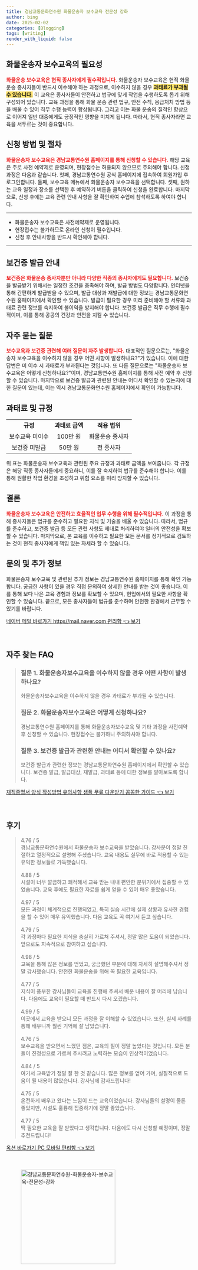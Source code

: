 ```yaml
---
title: 경남교통문화연수원 화물운송자 보수교육 전문성 강화
author: bing
date: 2025-02-02
categories: [Blogging]
tags: [writing]
render_with_liquid: false
---
```



<h2 id='화물운송자 보수교육의 필요성'>화물운송자 보수교육의 필요성</h2>

<p><b><span style="color: #ee2323;">화물운송 보수교육은 현직 종사자에게 필수적입니다.</span></b> 화물운송자 보수교육은 현직 화물운송 종사자들이 반드시 이수해야 하는 과정으로, 이수하지 않을 경우 <b><span style="background-color: #ffe066;">과태료가 부과될 수 있습니다.</span></b> 이 교육은 종사자들이 안전하고 법규에 맞게 작업을 수행하도록 돕기 위해 구성되어 있습니다. 교육 과정을 통해 화물 운송 관련 법규, 안전 수칙, 응급처치 방법 등을 배울 수 있어 직무 수행 능력이 향상됩니다. 그리고 이는 화물 운송의 질적인 향상으로 이어져 일반 대중에게도 긍정적인 영향을 미치게 됩니다. 따라서, 현직 종사자라면 교육을 서두르는 것이 중요합니다.</p>

<h2 id='신청 방법 및 절차'>신청 방법 및 절차</h2>

<p><b><span style="color: #ee2323;">화물운송자 보수교육은 경남교통연수원 홈페이지를 통해 신청할 수 있습니다.</span></b> 해당 교육은 주로 사전 예약제로 운영되며, 현장접수는 허용되지 않으므로 주의해야 합니다. 신청 과정은 다음과 같습니다. 첫째, 경남교통연수원 공식 홈페이지에 접속하여 회원가입 후 로그인합니다. 둘째, 보수교육 메뉴에서 화물운송자 보수교육을 선택합니다. 셋째, 원하는 교육 일정과 장소를 선택한 후 예약하기 버튼을 클릭하여 신청을 완료합니다. 마지막으로, 신청 후에는 교육 관련 안내 사항을 잘 확인하여 수업에 참석하도록 하여야 합니다.</p>

<hr />

<ul>
    <li>화물운송자 보수교육은 사전예약제로 운영됩니다.</li>
    <li>현장접수는 불가하므로 온라인 신청이 필수입니다.</li>
    <li>신청 후 안내사항을 반드시 확인해야 합니다.</li>
</ul>

<hr />

<h2 id='보건증 발급 안내'>보건증 발급 안내</h2>

<p><b><span style="color: #ee2323;">보건증은 화물운송 종사자뿐만 아니라 다양한 직종의 종사자에게도 필요합니다.</span></b> 보건증을 발급받기 위해서는 일정한 조건을 충족해야 하며, 발급 방법도 다양합니다. 인터넷을 통해 간편하게 발급받을 수 있으며, 발급 대상과 재발급에 대한 정보는 경남교통문화연수원 홈페이지에서 확인할 수 있습니다. 발급이 필요한 경우 미리 준비해야 할 서류와 과태료 관련 정보를 숙지하여 불이익을 방지해야 합니다. 보건증 발급은 직무 수행에 필수적이며, 이를 통해 공공의 건강과 안전을 지킬 수 있습니다.</p>

<h2 id='자주 묻는 질문'>자주 묻는 질문</h2>

<p><b><span style="color: #ee2323;">보수교육과 보건증 관련해 여러 질문이 자주 발생합니다.</span></b> 대표적인 질문으로는, "화물운송자 보수교육을 이수하지 않을 경우 어떤 사항이 발생하나요?"가 있습니다. 이에 대한 답변은 미 이수 시 과태료가 부과된다는 것입니다. 또 다른 질문으로는 "화물운송자 보수교육은 어떻게 신청하나요?"이며, 경남교통연수원 홈페이지를 통해 사전 예약 후 신청할 수 있습니다. 마지막으로 보건증 발급과 관련된 안내는 어디서 확인할 수 있는지에 대한 질문이 있는데, 이는 역시 경남교통문화연수원 홈페이지에서 확인이 가능합니다.</p>

<h2 id='과태료 및 규정'>과태료 및 규정</h2>

<table>
    <tr>
        <td style="text-align: center; height: 17px;"><b>규정</b></td>
        <td style="text-align: center; height: 17px;"><b>과태료 금액</b></td>
        <td style="text-align: center; height: 17px;"><b>적용 범위</b></td>
    </tr>
    <tr>
        <td style="text-align: center; height: 17px;">보수교육 미이수</td>
        <td style="text-align: center; height: 17px;">100만 원</td>
        <td style="text-align: center; height: 17px;">화물운송 종사자</td>
    </tr>
    <tr>
        <td style="text-align: center; height: 17px;">보건증 미발급</td>
        <td style="text-align: center; height: 17px;">50만 원</td>
        <td style="text-align: center; height: 17px;">전 종사자</td>
    </tr>
</table>

<p>위 표는 화물운송자 보수교육과 관련된 주요 규정과 과태료 금액을 보여줍니다. 각 규정은 해당 직종 종사자들에게 중요하니, 이를 잘 숙지하여 법규를 준수해야 합니다. 이를 통해 원활한 작업 환경을 조성하고 위험 요소를 미리 방지할 수 있습니다.</p>

<h2 id='결론'>결론</h2>

<p><b><span style="color: #ee2323;">화물운송자 보수교육은 안전하고 효율적인 업무 수행을 위해 필수적입니다.</span></b> 이 과정을 통해 종사자들은 법규를 준수하고 필요한 지식 및 기술을 배울 수 있습니다. 따라서, 법규를 준수하고, 보건증 발급 등 모든 관련 사항도 제대로 처리하여야 일터의 안전성을 확보할 수 있습니다. 마지막으로, 본 교육를 이수하고 필요한 모든 문서를 정기적으로 검토하는 것이 현직 종사자에게 책임 있는 자세라 할 수 있습니다.</p>

<h2 id='문의 및 추가 정보'>문의 및 추가 정보</h2>

<p>화물운송자 보수교육 및 관련된 추가 정보는 경남교통연수원 홈페이지를 통해 확인 가능합니다. 궁금한 사항이 있을 경우 직접 문의하여 상세한 안내를 받는 것이 좋습니다. 이를 통해 보다 나은 교육 경험과 정보를 확보할 수 있으며, 현업에서의 필요한 사항을 확인할 수 있습니다. 끝으로, 모든 종사자들이 법규를 준수하며 안전한 환경에서 근무할 수 있기를 바랍니다.</p>


<p><a class="click-button" title="네이버 메일 바로가기 https//mail.naver.com 편리함" href="https://blackassets.github.io/posts/%EB%84%A4%EC%9D%B4%EB%B2%84-%EB%A9%94%EC%9D%BC-%EB%B0%94%EB%A1%9C%EA%B0%80%EA%B8%B0-httpsmail.naver.com-%ED%8E%B8%EB%A6%AC%ED%95%A8/" rel="dofollow">네이버 메일 바로가기 https//mail.naver.com 편리함 👈 보기</a></p><br>
<h2 id='자주_찾는_FAQ'>자주 찾는 FAQ</h2>
<div itemscope="" itemtype="https://schema.org/FAQPage"> 
<blockquote> 
<div itemscope="" itemprop="mainEntity" itemtype="https://schema.org/Question"> 
<h3 itemprop="name">질문 1. 화물운송자보수교육을 이수하지 않을 경우 어떤 사항이 발생하나요?</h3> 
<div itemscope="" itemprop="acceptedAnswer" itemtype="https://schema.org/Answer"> 
<span itemprop="text"> 
<p>화물운송자보수교육을 이수하지 않을 경우 과태료가 부과될 수 있습니다.</p> 
</span> 
</div> 
</div> 
<div itemscope="" itemprop="mainEntity" itemtype="https://schema.org/Question"> 
<h3 itemprop="name">질문 2. 화물운송자보수교육은 어떻게 신청하나요?</h3> 
<div itemscope="" itemprop="acceptedAnswer" itemtype="https://schema.org/Answer"> 
<span itemprop="text"> 
<p>경남교통연수원 홈페이지를 통해 화물운송자보수교육 및 기타 과정을 사전예약 후 신청할 수 있습니다. 현장접수는 불가하니 주의하셔야 합니다.</p> 
</span> 
</div> 
</div> 
<div itemscope="" itemprop="mainEntity" itemtype="https://schema.org/Question"> 
<h3 itemprop="name">질문 3. 보건증 발급과 관련한 안내는 어디서 확인할 수 있나요?</h3> 
<div itemscope="" itemprop="acceptedAnswer" itemtype="https://schema.org/Answer"> 
<span itemprop="text"> 
<p>보건증 발급과 관련한 정보는 경남교통문화연수원 홈페이지에서 확인할 수 있습니다. 보건증 발급, 발급대상, 재발급, 과태료 등에 대한 정보를 알아보도록 합니다.</p> 
</span> 
</div> 
</div> 
</blockquote> 
</div>
<p><a class="click-button" title="재직증명서 양식 작성방법 유의사항 샘플 무료 다운받기 꼼꼼한 가이드" href="https://blackassets.github.io/posts/%EC%9E%AC%EC%A7%81%EC%A6%9D%EB%AA%85%EC%84%9C-%EC%96%91%EC%8B%9D-%EC%9E%91%EC%84%B1%EB%B0%A9%EB%B2%95-%EC%9C%A0%EC%9D%98%EC%82%AC%ED%95%AD-%EC%83%98%ED%94%8C-%EB%AC%B4%EB%A3%8C-%EB%8B%A4%EC%9A%B4%EB%B0%9B%EA%B8%B0-%EA%BC%BC%EA%BC%BC%ED%95%9C-%EA%B0%80%EC%9D%B4%EB%93%9C/" rel="dofollow">재직증명서 양식 작성방법 유의사항 샘플 무료 다운받기 꼼꼼한 가이드 👈 보기</a></p><br>
<h2 id='후기'>후기</h2>
<div itemscope itemtype="https://schema.org/Product">
  <blockquote>
  <div itemprop="review" itemscope itemtype="https://schema.org/Review">
      <div itemprop="reviewRating" itemscope itemtype="https://schema.org/Rating"> <span itemprop="ratingValue">4.76</span> / <span itemprop="bestRating">5</span> </div>
      <span itemprop="reviewBody">경남교통문화연수원에서 화물운송자 보수교육을 받았습니다. 강사분이 정말 친절하고 열정적으로 설명해 주셨습니다. 교육 내용도 실무에 바로 적용할 수 있는 유익한 정보들로 가득했습니다.</span>
  </div>
  <br>
  <div itemprop="review" itemscope itemtype="https://schema.org/Review">
      <div itemprop="reviewRating" itemscope itemtype="https://schema.org/Rating"> <span itemprop="ratingValue">4.88</span> / <span itemprop="bestRating">5</span> </div>
      <span itemprop="reviewBody">시설이 너무 깔끔하고 쾌적해서 교육 받는 내내 편안한 분위기에서 집중할 수 있었습니다. 교육 후에도 필요한 자료를 쉽게 얻을 수 있어 매우 좋았습니다.</span>
  </div>
  <br>
  <div itemprop="review" itemscope itemtype="https://schema.org/Review">
      <div itemprop="reviewRating" itemscope itemtype="https://schema.org/Rating"> <span itemprop="ratingValue">4.97</span> / <span itemprop="bestRating">5</span> </div>
      <span itemprop="reviewBody">모든 과정이 체계적으로 진행되었고, 특히 실습 시간에 실제 상황과 유사한 경험을 할 수 있어 매우 유익했습니다. 다음 교육도 꼭 여기서 듣고 싶습니다.</span>
  </div>
  <br>
  <div itemprop="review" itemscope itemtype="https://schema.org/Review">
      <div itemprop="reviewRating" itemscope itemtype="https://schema.org/Rating"> <span itemprop="ratingValue">4.79</span> / <span itemprop="bestRating">5</span> </div>
      <span itemprop="reviewBody">각 과정마다 필요한 지식을 충실히 가르쳐 주셔서, 정말 많은 도움이 되었습니다. 앞으로도 지속적으로 참여하고 싶습니다.</span>
  </div>
  <br>
  <div itemprop="review" itemscope itemtype="https://schema.org/Review">
      <div itemprop="reviewRating" itemscope itemtype="https://schema.org/Rating"> <span itemprop="ratingValue">4.98</span> / <span itemprop="bestRating">5</span> </div>
      <span itemprop="reviewBody">교육을 통해 많은 정보를 얻었고, 궁금했던 부분에 대해 자세히 설명해주셔서 정말 감사했습니다. 안전한 화물운송을 위해 꼭 필요한 교육입니다.</span>
  </div>
  <br>
  <div itemprop="review" itemscope itemtype="https://schema.org/Review">
      <div itemprop="reviewRating" itemscope itemtype="https://schema.org/Rating"> <span itemprop="ratingValue">4.77</span> / <span itemprop="bestRating">5</span> </div>
      <span itemprop="reviewBody">지식이 풍부한 강사님들이 교육을 진행해 주셔서 배운 내용이 잘 머리에 남습니다. 다음에도 교육이 필요할 때 반드시 다시 오겠습니다.</span>
  </div>
  <br>
  <div itemprop="review" itemscope itemtype="https://schema.org/Review">
      <div itemprop="reviewRating" itemscope itemtype="https://schema.org/Rating"> <span itemprop="ratingValue">4.99</span> / <span itemprop="bestRating">5</span> </div>
      <span itemprop="reviewBody">이곳에서 교육을 받으니 모든 과정을 잘 이해할 수 있었습니다. 또한, 실제 사례를 통해 배우니까 훨씬 기억에 잘 남았습니다.</span>
  </div>
  <br>
  <div itemprop="review" itemscope itemtype="https://schema.org/Review">
      <div itemprop="reviewRating" itemscope itemtype="https://schema.org/Rating"> <span itemprop="ratingValue">4.76</span> / <span itemprop="bestRating">5</span> </div>
      <span itemprop="reviewBody">보수교육을 받으면서 느꼈던 점은, 교육의 질이 정말 높았다는 것입니다. 모든 분들이 진정성으로 가르쳐 주시려고 노력하는 모습이 인상적이었습니다.</span>
  </div>
  <br>
  <div itemprop="review" itemscope itemtype="https://schema.org/Review">
      <div itemprop="reviewRating" itemscope itemtype="https://schema.org/Rating"> <span itemprop="ratingValue">4.84</span> / <span itemprop="bestRating">5</span> </div>
      <span itemprop="reviewBody">여기서 교육받기 정말 잘 한 것 같습니다. 많은 정보를 얻어 가며, 실질적으로 도움이 될 내용이 많았습니다. 강사님께 감사드립니다!</span>
  </div>
  <br>
  <div itemprop="review" itemscope itemtype="https://schema.org/Review">
      <div itemprop="reviewRating" itemscope itemtype="https://schema.org/Rating"> <span itemprop="ratingValue">4.75</span> / <span itemprop="bestRating">5</span> </div>
      <span itemprop="reviewBody">온전하게 배우고 왔다는 느낌이 드는 교육이었습니다. 강사님들의 설명이 물론 좋았지만, 시설도 훌륭해 집중하기에 정말 좋았습니다.</span>
  </div>
  <br>
  <div itemprop="review" itemscope itemtype="https://schema.org/Review">
      <div itemprop="reviewRating" itemscope itemtype="https://schema.org/Rating"> <span itemprop="ratingValue">4.77</span> / <span itemprop="bestRating">5</span> </div>
      <span itemprop="reviewBody">딱 필요한 교육을 잘 받았다고 생각합니다. 다음에도 다시 신청할 예정이며, 정말 추천드립니다!</span>
  </div>
  </blockquote>
</div>
<p><a class="click-button" title="옥션 바로가기 PC 모바일 편리함" href="https://blackassets.github.io/posts/%EC%98%A5%EC%85%98-%EB%B0%94%EB%A1%9C%EA%B0%80%EA%B8%B0-PC-%EB%AA%A8%EB%B0%94%EC%9D%BC-%ED%8E%B8%EB%A6%AC%ED%95%A8/" rel="dofollow">옥션 바로가기 PC 모바일 편리함 👈 보기</a></p><br>
<figure class="image"><img src="https://blackassets.github.io/assets/img/thumbnail/경남교통문화연수원-화물운송자-보수교육-전문성-강화.webp" alt="경남교통문화연수원-화물운송자-보수교육-전문성-강화" width="256" height="256"></figure>